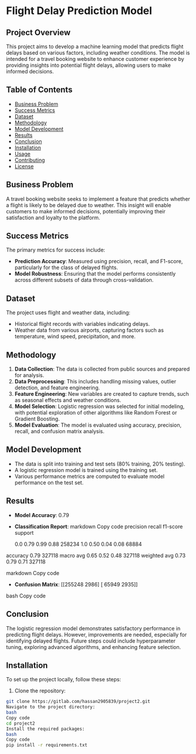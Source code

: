 # Flight Delay Prediction Model

## Project Overview

This project aims to develop a machine learning model that predicts flight delays based on various factors, including weather conditions. The model is intended for a travel booking website to enhance customer experience by providing insights into potential flight delays, allowing users to make informed decisions.

## Table of Contents

- [Business Problem](#business-problem)
- [Success Metrics](#success-metrics)
- [Dataset](#dataset)
- [Methodology](#methodology)
- [Model Development](#model-development)
- [Results](#results)
- [Conclusion](#conclusion)
- [Installation](#installation)
- [Usage](#usage)
- [Contributing](#contributing)
- [License](#license)

## Business Problem

A travel booking website seeks to implement a feature that predicts whether a flight is likely to be delayed due to weather. This insight will enable customers to make informed decisions, potentially improving their satisfaction and loyalty to the platform.

## Success Metrics

The primary metrics for success include:
- **Prediction Accuracy**: Measured using precision, recall, and F1-score, particularly for the class of delayed flights.
- **Model Robustness**: Ensuring that the model performs consistently across different subsets of data through cross-validation.

## Dataset

The project uses flight and weather data, including:
- Historical flight records with variables indicating delays.
- Weather data from various airports, capturing factors such as temperature, wind speed, precipitation, and more.

## Methodology

1. **Data Collection**: The data is collected from public sources and prepared for analysis.
2. **Data Preprocessing**: This includes handling missing values, outlier detection, and feature engineering.
3. **Feature Engineering**: New variables are created to capture trends, such as seasonal effects and weather conditions.
4. **Model Selection**: Logistic regression was selected for initial modeling, with potential exploration of other algorithms like Random Forest or Gradient Boosting.
5. **Model Evaluation**: The model is evaluated using accuracy, precision, recall, and confusion matrix analysis.

## Model Development

- The data is split into training and test sets (80% training, 20% testing).
- A logistic regression model is trained using the training set.
- Various performance metrics are computed to evaluate model performance on the test set.

## Results

- **Model Accuracy**: 0.79
- **Classification Report**:
markdown
Copy code
            precision    recall  f1-score   support

     0.0       0.79      0.99      0.88    258234
     1.0       0.50      0.04      0.08     68884

accuracy                           0.79    327118
macro avg 0.65 0.52 0.48 327118 weighted avg 0.73 0.79 0.71 327118

markdown
Copy code
- **Confusion Matrix**:
[[255248 2986] [ 65949 2935]]

bash
Copy code

## Conclusion

The logistic regression model demonstrates satisfactory performance in predicting flight delays. However, improvements are needed, especially for identifying delayed flights. Future steps could include hyperparameter tuning, exploring advanced algorithms, and enhancing feature selection.

## Installation

To set up the project locally, follow these steps:

1. Clone the repository:
 ```bash
 git clone https://gitlab.com/hassan2905839/project2.git
Navigate to the project directory:
bash
Copy code
cd project2
Install the required packages:
bash
Copy code
pip install -r requirements.txt

